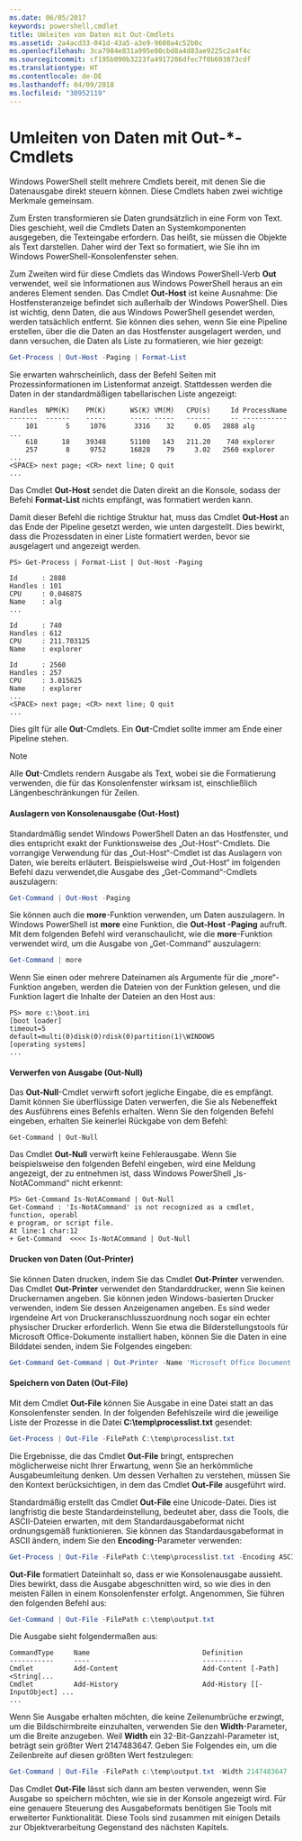 ```yaml
---
ms.date: 06/05/2017
keywords: powershell,cmdlet
title: Umleiten von Daten mit Out-Cmdlets
ms.assetid: 2a4acd33-041d-43a5-a3e9-9608a4c52b0c
ms.openlocfilehash: 3ca7984e831a995e80cbd8a4d83ae9225c2a4f4c
ms.sourcegitcommit: cf195b090b3223fa4917206dfec7f0b603873cdf
ms.translationtype: HT
ms.contentlocale: de-DE
ms.lasthandoff: 04/09/2018
ms.locfileid: "30952119"
---
```

# <a name="redirecting-data-with-out--cmdlets"></a>Umleiten von Daten mit Out-*-Cmdlets

Windows PowerShell stellt mehrere Cmdlets bereit, mit denen Sie die Datenausgabe direkt steuern können. Diese Cmdlets haben zwei wichtige Merkmale gemeinsam.

Zum Ersten transformieren sie Daten grundsätzlich in eine Form von Text. Dies geschieht, weil die Cmdlets Daten an Systemkomponenten ausgegeben, die Texteingabe erfordern. Das heißt, sie müssen die Objekte als Text darstellen. Daher wird der Text so formatiert, wie Sie ihn im Windows PowerShell-Konsolenfenster sehen.

Zum Zweiten wird für diese Cmdlets das Windows PowerShell-Verb **Out** verwendet, weil sie Informationen aus Windows PowerShell heraus an ein anderes Element senden. Das Cmdlet **Out-Host** ist keine Ausnahme: Die Hostfensteranzeige befindet sich außerhalb der Windows PowerShell. Dies ist wichtig, denn Daten, die aus Windows PowerShell gesendet werden, werden tatsächlich entfernt. Sie können dies sehen, wenn Sie eine Pipeline erstellen, über die die Daten an das Hostfenster ausgelagert werden, und dann versuchen, die Daten als Liste zu formatieren, wie hier gezeigt:

```powershell
Get-Process | Out-Host -Paging | Format-List
```

Sie erwarten wahrscheinlich, dass der Befehl Seiten mit Prozessinformationen im Listenformat anzeigt. Stattdessen werden die Daten in der standardmäßigen tabellarischen Liste angezeigt:

```output
Handles  NPM(K)    PM(K)      WS(K) VM(M)   CPU(s)     Id ProcessName
-------  ------    -----      ----- -----   ------     -- -----------
    101       5     1076       3316    32     0.05   2888 alg
...
    618      18    39348      51108   143   211.20    740 explorer
    257       8     9752      16828    79     3.02   2560 explorer
...
<SPACE> next page; <CR> next line; Q quit
...
```

Das Cmdlet **Out-Host** sendet die Daten direkt an die Konsole, sodass der Befehl **Format-List** nichts empfängt, was formatiert werden kann.

Damit dieser Befehl die richtige Struktur hat, muss das Cmdlet **Out-Host** an das Ende der Pipeline gesetzt werden, wie unten dargestellt. Dies bewirkt, dass die Prozessdaten in einer Liste formatiert werden, bevor sie ausgelagert und angezeigt werden.

```
PS> Get-Process | Format-List | Out-Host -Paging

Id      : 2888
Handles : 101
CPU     : 0.046875
Name    : alg
...

Id      : 740
Handles : 612
CPU     : 211.703125
Name    : explorer

Id      : 2560
Handles : 257
CPU     : 3.015625
Name    : explorer
...
<SPACE> next page; <CR> next line; Q quit
...
```

Dies gilt für alle **Out**-Cmdlets. Ein **Out**-Cmdlet sollte immer am Ende einer Pipeline stehen.

> [!NOTE]
> Alle **Out**-Cmdlets rendern Ausgabe als Text, wobei sie die Formatierung verwenden, die für das Konsolenfenster wirksam ist, einschließlich Längenbeschränkungen für Zeilen.

#### <a name="paging-console-output-out-host"></a>Auslagern von Konsolenausgabe (Out-Host)

Standardmäßig sendet Windows PowerShell Daten an das Hostfenster, und dies entspricht exakt der Funktionsweise des „Out-Host“-Cmdlets. Die vorrangige Verwendung für das „Out-Host“-Cmdlet ist das Auslagern von Daten, wie bereits erläutert. Beispielsweise wird „Out-Host“ im folgenden Befehl dazu verwendet,die Ausgabe des „Get-Command“-Cmdlets auszulagern:

```powershell
Get-Command | Out-Host -Paging
```

Sie können auch die **more**-Funktion verwenden, um Daten auszulagern. In Windows PowerShell ist **more** eine Funktion, die **Out-Host -Paging** aufruft. Mit dem folgenden Befehl wird veranschaulicht, wie die **more**-Funktion verwendet wird, um die Ausgabe von „Get-Command“ auszulagern:

```powershell
Get-Command | more
```

Wenn Sie einen oder mehrere Dateinamen als Argumente für die „more“-Funktion angeben, werden die Dateien von der Funktion gelesen, und die Funktion lagert die Inhalte der Dateien an den Host aus:

```
PS> more c:\boot.ini
[boot loader]
timeout=5
default=multi(0)disk(0)rdisk(0)partition(1)\WINDOWS
[operating systems]
...
```

#### <a name="discarding-output-out-null"></a>Verwerfen von Ausgabe (Out-Null)

Das **Out-Null**-Cmdlet verwirft sofort jegliche Eingabe, die es empfängt. Damit können Sie überflüssige Daten verwerfen, die Sie als Nebeneffekt des Ausführens eines Befehls erhalten. Wenn Sie den folgenden Befehl eingeben, erhalten Sie keinerlei Rückgabe von dem Befehl:

```powreshell
Get-Command | Out-Null
```

Das Cmdlet **Out-Null** verwirft keine Fehlerausgabe. Wenn Sie beispielsweise den folgenden Befehl eingeben, wird eine Meldung angezeigt, der zu entnehmen ist, dass Windows PowerShell „Is-NotACommand“ nicht erkennt:

```
PS> Get-Command Is-NotACommand | Out-Null
Get-Command : 'Is-NotACommand' is not recognized as a cmdlet, function, operabl
e program, or script file.
At line:1 char:12
+ Get-Command  <<<< Is-NotACommand | Out-Null
```

#### <a name="printing-data-out-printer"></a>Drucken von Daten (Out-Printer)

Sie können Daten drucken, indem Sie das Cmdlet **Out-Printer** verwenden. Das Cmdlet **Out-Printer** verwendet den Standarddrucker, wenn Sie keinen Druckernamen angeben. Sie können jeden Windows-basierten Drucker verwenden, indem Sie dessen Anzeigenamen angeben. Es sind weder irgendeine Art von Druckeranschlusszuordnung noch sogar ein echter physischer Drucker erforderlich. Wenn Sie etwa die Bilderstellungstools für Microsoft Office-Dokumente installiert haben, können Sie die Daten in eine Bilddatei senden, indem Sie Folgendes eingeben:

```powershell
Get-Command Get-Command | Out-Printer -Name 'Microsoft Office Document Image Writer'
```

#### <a name="saving-data-out-file"></a>Speichern von Daten (Out-File)

Mit dem Cmdlet **Out-File** können Sie Ausgabe in eine Datei statt an das Konsolenfenster senden. In der folgenden Befehlszeile wird die jeweilige Liste der Prozesse in die Datei **C:\\temp\\processlist.txt** gesendet:

```powershell
Get-Process | Out-File -FilePath C:\temp\processlist.txt
```

Die Ergebnisse, die das Cmdlet **Out-File** bringt, entsprechen möglicherweise nicht Ihrer Erwartung, wenn Sie an herkömmliche Ausgabeumleitung denken. Um dessen Verhalten zu verstehen, müssen Sie den Kontext berücksichtigen, in dem das Cmdlet **Out-File** ausgeführt wird.

Standardmäßig erstellt das Cmdlet **Out-File** eine Unicode-Datei. Dies ist langfristig die beste Standardeinstellung, bedeutet aber, dass die Tools, die ASCII-Dateien erwarten, mit dem Standardausgabeformat nicht ordnungsgemäß funktionieren. Sie können das Standardausgabeformat in ASCII ändern, indem Sie den **Encoding**-Parameter verwenden:

```powershell
Get-Process | Out-File -FilePath C:\temp\processlist.txt -Encoding ASCII
```

**Out-File** formatiert Dateiinhalt so, dass er wie Konsolenausgabe aussieht. Dies bewirkt, dass die Ausgabe abgeschnitten wird, so wie dies in den meisten Fällen in einem Konsolenfenster erfolgt. Angenommen, Sie führen den folgenden Befehl aus:

```powershell
Get-Command | Out-File -FilePath c:\temp\output.txt
```

Die Ausgabe sieht folgendermaßen aus:

```output
CommandType     Name                            Definition
-----------     ----                            ----------
Cmdlet          Add-Content                     Add-Content [-Path] <String[...
Cmdlet          Add-History                     Add-History [[-InputObject] ...
...
```

Wenn Sie Ausgabe erhalten möchten, die keine Zeilenumbrüche erzwingt, um die Bildschirmbreite einzuhalten, verwenden Sie den **Width**-Parameter, um die Breite anzugeben. Weil **Width** ein 32-Bit-Ganzzahl-Parameter ist, beträgt sein größter Wert 2147483647. Geben Sie Folgendes ein, um die Zeilenbreite auf diesen größten Wert festzulegen:

```powershell
Get-Command | Out-File -FilePath c:\temp\output.txt -Width 2147483647
```

Das Cmdlet **Out-File** lässt sich dann am besten verwenden, wenn Sie Ausgabe so speichern möchten, wie sie in der Konsole angezeigt wird. Für eine genauere Steuerung des Ausgabeformats benötigen Sie Tools mit erweiterter Funktionalität. Diese Tools sind zusammen mit einigen Details zur Objektverarbeitung Gegenstand des nächsten Kapitels.